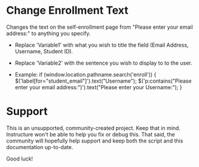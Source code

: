 Change Enrollment Text
======

Changes the text on the self-enrollment page from "Please enter your email address:" to anything you specify.

- Replace 'Variable1' with what you wish to title the field (Email Address, Username, Student ID).
- Replace 'Variable2' with the sentence you wish to display to to the user.  

- Example:
if (window.location.pathname.search('enroll')) {
    $('label[for="student_email"]').text("Username");
    $('p:contains("Please enter your email address:")').text("Please enter your Username:");
}

Support
======

This is an unsupported, community-created project. Keep that in mind.
Instructure won't be able to help you fix or debug this. That said, the
community will hopefully help support and keep both the script and this
documentation up-to-date.

Good luck!
